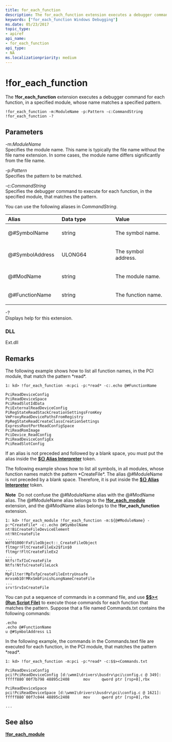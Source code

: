 ```yaml
---
title: for_each_function
description: The for_each_function extension executes a debugger command for each function, in a specified module, whose name matches a specified pattern.
keywords: ["for_each_function Windows Debugging"]
ms.date: 05/23/2017
topic_type:
- apiref
api_name:
- for_each_function
api_type:
- NA
ms.localizationpriority: medium
---
```


# !for\_each\_function


The **!for\_each\_function** extension executes a debugger command for each function, in a specified module, whose name matches a specified pattern.

```dbgcmd
!for_each_function -m:ModuleName -p:Pattern -c:CommandString
!for_each_function -?
```

## <span id="ddk__vad_dbg"></span><span id="DDK__VAD_DBG"></span>Parameters


<span id="_______-m_ModuleName______"></span><span id="_______-m_modulename______"></span><span id="_______-M_MODULENAME______"></span> -m:*ModuleName*   
Specifies the module name. This name is typically the file name without the file name extension. In some cases, the module name differs significantly from the file name.

<span id="-p_Pattern______"></span><span id="-p_pattern______"></span><span id="-P_PATTERN______"></span>-p:*Pattern*   
Specifies the pattern to be matched.

<span id="_______-c_CommandString______"></span><span id="_______-c_commandstring______"></span><span id="_______-C_COMMANDSTRING______"></span> -c:*CommandString*   
Specifies the debugger command to execute for each function, in the specified module, that matches the pattern.

You can use the following aliases in *CommandString*.

<table>
<colgroup>
<col width="33%" />
<col width="33%" />
<col width="33%" />
</colgroup>
<thead>
<tr class="header">
<th align="left">Alias</th>
<th align="left">Data type</th>
<th align="left">Value</th>
</tr>
</thead>
<tbody>
<tr class="odd">
<td align="left"><p>@#SymbolName</p></td>
<td align="left"><p>string</p></td>
<td align="left"><p>The symbol name.</p></td>
</tr>
<tr class="even">
<td align="left"><p>@#SymbolAddress</p></td>
<td align="left"><p>ULONG64</p></td>
<td align="left"><p>The symbol address.</p></td>
</tr>
<tr class="odd">
<td align="left"><p>@#ModName</p></td>
<td align="left"><p>string</p></td>
<td align="left"><p>The module name.</p></td>
</tr>
<tr class="even">
<td align="left"><p>@#FunctionName</p></td>
<td align="left"><p>string</p></td>
<td align="left"><p>The function name.</p></td>
</tr>
</tbody>
</table>

 

<span id="_______-_______"></span> -?   
Displays help for this extension.

### <span id="DLL"></span><span id="dll"></span>DLL

Ext.dll

## Remarks

The following example shows how to list all function names, in the PCI module, that match the pattern \*read\*.

```dbgcmd
1: kd> !for_each_function -m:pci -p:*read* -c:.echo @#FunctionName

PciReadDeviceConfig
PciReadDeviceSpace
PciReadSlotIdData
PciExternalReadDeviceConfig
PiRegStateReadStackCreationSettingsFromKey
VmProxyReadDevicePathsFromRegistry
PpRegStateReadCreateClassCreationSettings
ExpressRootPortReadConfigSpace
PciReadRomImage
PciDevice_ReadConfig
PciReadDeviceConfigEx
PciReadSlotConfig
```

If an alias is not preceded and followed by a blank space, you must put the alias inside the [**${} Alias Interpreter**](-------alias-interpreter-.md) token.

The following example shows how to list all symbols, in all modules, whose function names match the pattern \*CreateFile\*. The alias @\#ModuleName is not preceded by a blank space. Therefore, it is put inside the [**${} Alias Interpreter**](-------alias-interpreter-.md) token.

**Note**  Do not confuse the @\#ModuleName alias with the @\#ModName alias. The @\#ModuleName alias belongs to the [**!for\_each\_module**](-for-each-module.md) extension, and the @\#ModName alias belongs to the **!for\_each\_function** extension.

 

```dbgcmd
1: kd> !for_each_module !for_each_function -m:${@#ModuleName} -p:*CreateFile* -c:.echo @#SymbolName
nt!BiCreateFileDeviceElement
nt!NtCreateFile
...
Wdf01000!FxFileObject::_CreateFileObject
fltmgr!FltCreateFileEx2$fin$0
fltmgr!FltCreateFileEx2
...
Ntfs!TxfIoCreateFile
Ntfs!NtfsCreateFileLock
...
MpFilter!MpTxfpCreateFileEntryUnsafe
mrxsmb10!MRxSmbFinishLongNameCreateFile
...
srv!SrvIoCreateFile
```

You can put a sequence of commands in a command file, and use [**$$&gt;&lt; (Run Script File)**](-----------------------a---run-script-file-.md) to execute those commands for each function that matches the pattern. Suppose that a file named Commands.txt contains the following commands:

```dbgcmd
.echo
.echo @#FunctionName
u @#SymbolAddress L1
```

In the following example, the commands in the Commands.text file are executed for each function, in the PCI module, that matches the pattern \*read\*.

```dbgcmd
1: kd> !for_each_function -m:pci -p:*read* -c:$$><Commands.txt

PciReadDeviceConfig
pci!PciReadDeviceConfig [d:\wmm1\drivers\busdrv\pci\config.c @ 349]:
fffff880`00f7b798 48895c2408      mov     qword ptr [rsp+8],rbx

PciReadDeviceSpace
pci!PciReadDeviceSpace [d:\wmm1\drivers\busdrv\pci\config.c @ 1621]:
fffff880`00f7c044 48895c2408      mov     qword ptr [rsp+8],rbx

...
```

## <span id="see_also"></span>See also


[**!for\_each\_module**](-for-each-module.md)

 

 






